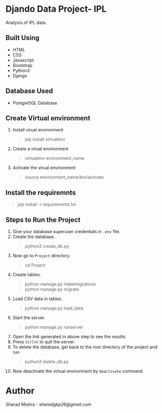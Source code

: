# Djando Data Project- IPL
Analysis of IPL data.
## Built Using
* HTML
* CSS
* Javascript
* Bootstrap
* Python3
* Django
## Database Used
* PostgreSQL Database

## Create Virtual environment
1. Install virual environment
   > pip install virtualenv
2. Create a virual environment
   > virtualenv environment_name
3. Activate the virual environment
   > source environment_name/bin/activate

## Install the requiremnts
> pip install -r requirements.txt

## Steps to Run the Project
1. Give your database superuser credentials in ```.env``` file.
2. Create the database.
   > python3 create_db.py
3. Now go to ```Project``` directory.
   > cd Project
4. Create tables.
   > python manage.py makemigrations \
   > python manage.py migrate
5. Load CSV data in tables.
   > python manage.py load_data
6. Start the server.
   > python manage.py runserver
7. Open the link generated in above step to see the results.
8. Press ```Ctrl+C``` to quit the server.
9. To delete the database, get back to the root directory of the project and run
   > python3 delete_db.py
10. Now deactivate the virtual environment by ```deactivate``` command.
   
# Author
Sharad Mishra - _sharadgkp26@gmail.com_
